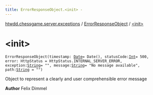 ```yaml
---
title: ErrorResponseObject.<init> - 
---
```


[htwdd.chessgame.server.exceptions](../index.html) / [ErrorResponseObject](index.html) / [&lt;init&gt;](./-init-.html)

# &lt;init&gt;

`ErrorResponseObject(timestamp: `[`Date`](http://docs.oracle.com/javase/6/docs/api/java/util/Date.html)` = Date(), statusCode: `[`Int`](https://kotlinlang.org/api/latest/jvm/stdlib/kotlin/-int/index.html)` = 500, error: HttpStatus = HttpStatus.INTERNAL_SERVER_ERROR, exception: `[`String`](https://kotlinlang.org/api/latest/jvm/stdlib/kotlin/-string/index.html)` = "", message: `[`String`](https://kotlinlang.org/api/latest/jvm/stdlib/kotlin/-string/index.html)` = "No message available", path: `[`String`](https://kotlinlang.org/api/latest/jvm/stdlib/kotlin/-string/index.html)` = "")`

Object to represent a clearly and user comprehensible error message

**Author**
Felix Dimmel

